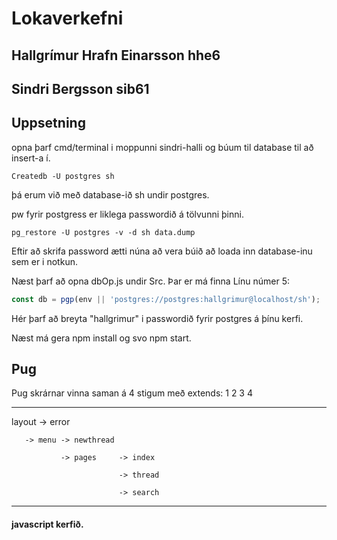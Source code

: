# Lokaverkefni


## Hallgrímur Hrafn Einarsson hhe6
## Sindri Bergsson sib61


## Uppsetning
opna þarf cmd/terminal i moppunni sindri-halli og búum til database til að insert-a í.

```
Createdb -U postgres sh
```
þá erum við með database-ið sh undir postgres.

pw fyrir postgress er liklega passwordið á tölvunni þinni.

```
pg_restore -U postgres -v -d sh data.dump
```
Eftir að skrifa password ætti núna að vera búið að loada inn database-inu sem er i notkun.

Næst þarf að opna dbOp.js undir Src. Þar er má finna Línu númer 5:
```javascript
const db = pgp(env || 'postgres://postgres:hallgrimur@localhost/sh');
```
Hér þarf að breyta "hallgrimur" i passwordið fyrir postgres á þínu kerfi.

Næst má gera npm install og svo npm start.

## Pug
Pug skrárnar vinna saman á 4 stigum með extends:
  1        2        3           4
______________________________________


layout -> error

       -> menu -> newthread

               -> pages     -> index

                            -> thread

                            -> search
______________________________________

#### javascript kerfið.
